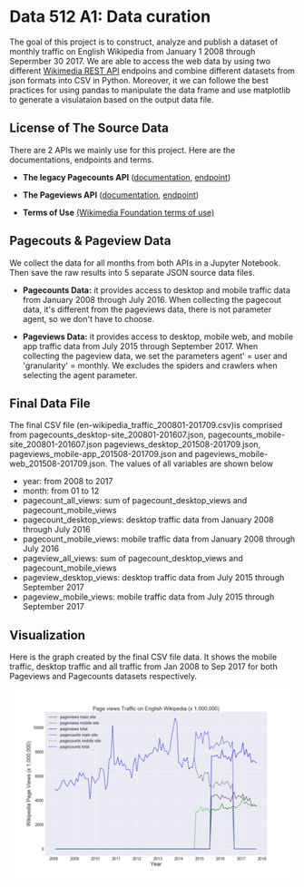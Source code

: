 # Data 512 A1: Data curation
The goal of this project is to construct, analyze and publish a dataset of monthly traffic on English Wikipedia from January 1 2008 through Sepermber 30 2017. We are able to access the web data by using two different [Wikimedia REST API](https://www.mediawiki.org/wiki/REST_API) endpoins and combine different datasets from json formats into CSV in Python. Moreover, it we can followe the best practices for using pandas to manipulate the data frame and use matplotlib to generate a visulataion based on the output data file.

## License of The Source Data

There are 2 APIs we mainly use for this project. Here are the documentations, endpoints and terms.

* **The legacy Pagecounts API** ([documentation](https://wikitech.wikimedia.org/wiki/Analytics/AQS/Legacy_Pagecounts), [endpoint](https://wikimedia.org/api/rest_v1/#!/Pagecounts_data_(legacy)/get_metrics_legacy_pagecounts_aggregate_project_access_site_granularity_start_end))

* **The Pageviews API** ([documentation](https://wikitech.wikimedia.org/wiki/Analytics/AQS/Pageviews), [endpoint](https://wikimedia.org/api/rest_v1/#!/Pageviews_data/get_metrics_pageviews_aggregate_project_access_agent_granularity_start_end))

* **Terms of Use** [(Wikimedia Foundation terms of use)](https://wikimediafoundation.org/wiki/Terms_of_Use/en)

## Pagecouts & Pageview Data
We collect the data for all months from both APIs in a Jupyter Notebook. Then save the raw results into 5 separate JSON source data files.
* **Pagecounts Data:** it provides access to desktop and mobile traffic data from January 2008 through July 2016. When collecting the pagecout data, it's different from the pageviews data, there is not parameter agent, so we don't have to choose.

* **Pageviews Data:** it provides access to desktop, mobile web, and mobile app traffic data from July 2015 through September 2017. When collecting the pageview data, we set the parameters agent' = user and 'granularity' = monthly. We excludes the spiders and crawlers when selecting the agent parameter.

## Final Data File
The final CSV file (en-wikipedia_traffic_200801-201709.csv)is comprised from pagecounts_desktop-site_200801-201607.json, pagecounts_mobile-site_200801-201607.json pageviews_desktop_201508-201709.json, pageviews_mobile-app_201508-201709.json and pageviews_mobile-web_201508-201709.json. The values of all variables are shown below

* year: from 2008 to 2017
* month: from 01 to 12
* pagecount_all_views: sum of pagecount_desktop_views and pagecount_mobile_views
* pagecount_desktop_views: desktop traffic data from January 2008 through July 2016
* pagecount_mobile_views: mobile traffic data from January 2008 through July 2016
* pageview_all_views: sum of pagecount_desktop_views and pagecount_mobile_views
* pageview_desktop_views: desktop traffic data from July 2015 through September 2017
* pageview_mobile_views: mobile traffic data from July 2015 through September 2017

## Visualization
Here is the graph created by the final CSV file data. It shows the mobile traffic, desktop traffic and all traffic from Jan 2008 to Sep 2017 for both Pageviews and Pagecounts datasets respectively.

![alt text](https://github.com/lzctony/data-512-a1/blob/master/en-wikipedia_traffic.png)

